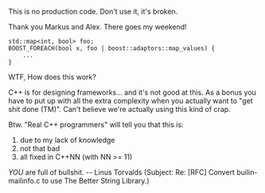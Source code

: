 This is no production code. Don't use it, it's broken.

Thank you Markus and Alex. There goes my weekend!

	std::map<int, bool> foo;
	BOOST_FOREACH(bool x, foo | boost::adaptors::map_values) {
		...
	}

WTF, How does this work?

C++ is for designing frameworks... and it's not good at this. As a bonus
you have to put up with all the extra complexity when you actually want
to "get shit done (TM)". Can't believe we're actually using this kind
of crap.

Btw. "Real C++ programmers" will tell you that this is:
1. due to my lack of knowledge
2. not that bad
3. all fixed in C++NN (with NN >= 11)

*YOU* are full of bullshit.
   -- Linus Torvalds (Subject: Re: [RFC] Convert builin-mailinfo.c to use The Better String Library.)
